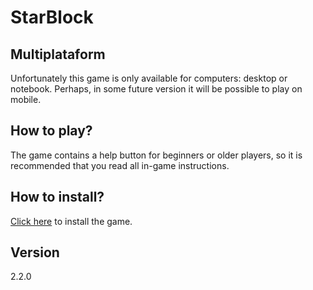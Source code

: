 # StarBlock

## Multiplataform

Unfortunately this game is only available for computers: desktop or notebook. Perhaps, in some future version it will be possible to play on mobile.

## How to play?

The game contains a help button for beginners or older players, so it is recommended that you read all in-game instructions.

## How to install?

<a href="">Click here</a> to install the game.

## Version

2.2.0